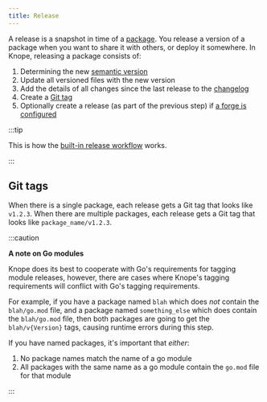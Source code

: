 ```yaml
---
title: Release
---
```


A release is a snapshot in time of a [package].
You release a version of a package when you want to share it with others, or deploy it somewhere.
In Knope, releasing a package consists of:

1. Determining the new [semantic version]
2. Update all versioned files with the new version
3. Add the details of all changes since the last release to the [changelog]
4. Create a [Git tag](#git-tags)
5. Optionally create a release (as part of the previous step) if [a forge is configured](/reference/concepts/forge)

:::tip

This is how the [built-in release workflow](/reference/default-workflows) works.

:::

## Git tags

When there is a single package, each release gets a Git tag that looks like `v1.2.3`.
When there are multiple packages, each release gets a Git tag that looks like `package_name/v1.2.3`.

:::caution

**A note on Go modules**

Knope does its best to cooperate with Go's requirements for tagging module releases,
however, there are cases where Knope's tagging requirements will conflict with Go's tagging requirements.

For example, if you have a package named `blah` which does _not_ contain the `blah/go.mod` file,
and a package named `something_else` which does contain the `blah/go.mod` file,
then both packages are going to get the `blah/v{Version}` tags,
causing runtime errors during this step.

If you have named packages, it's important that _either_:

1. No package names match the name of a go module
2. All packages with the same name as a go module contain the `go.mod` file for that module

:::

[package]: /reference/concepts/package
[semantic version]: /reference/concepts/semantic-versioning
[changelog]: /reference/concepts/changelog
